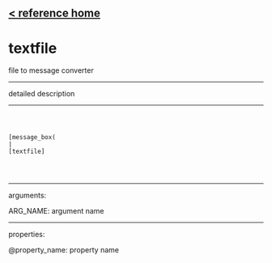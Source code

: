 [< reference home](ceammc_lib.html)
---

# textfile


file to message converter

---

detailed description
<br>


---


```



[message_box(                                 
|
[textfile]


            
```

---
arguments:

ARG_NAME: argument name<br>

---
properties:

@property_name: property name<br>

